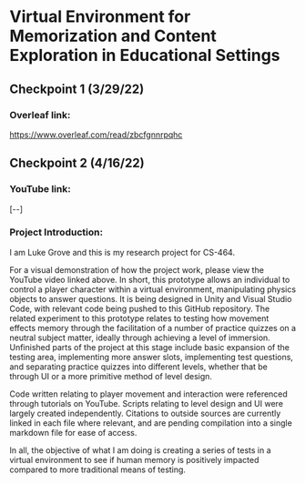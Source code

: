 # Virtual Environment for Memorization and Content Exploration in Educational Settings

## Checkpoint 1 (3/29/22)

### Overleaf link:
https://www.overleaf.com/read/zbcfgnnrpqhc

## Checkpoint 2 (4/16/22)

### YouTube link:
[--]

### Project Introduction:

I am Luke Grove and this is my research project for CS-464.

For a visual demonstration of how the project work, please view the YouTube video linked above. In short, this prototype allows an individual to control a player character within a virtual environment, manipulating physics objects to answer questions. It is being designed in Unity and Visual Studio Code, with relevant code being pushed to this GitHub repository. The related experiment to this prototype relates to testing how movement effects memory through the facilitation of a number of practice quizzes on a neutral subject matter, ideally through achieving a level of immersion. Unfinished parts of the project at this stage include basic expansion of the testing area, implementing more answer slots, implementing test questions, and separating practice quizzes into different levels, whether that be through UI or a more primitive method of level design.

Code written relating to player movement and interaction were referenced through tutorials on YouTube. Scripts relating to level design and UI were largely created independently. Citations to outside sources are currently linked in each file where relevant, and are pending compilation into a single markdown file for ease of access. 

In all, the objective of what I am doing is creating a series of tests in a virtual environment to see if human memory is positively impacted compared to more traditional means of testing.
